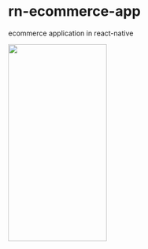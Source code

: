 # rn-ecommerce-app
ecommerce application in react-native




<img src="https://user-images.githubusercontent.com/30934250/212574231-f0c401ea-31b9-42e9-82a2-37c30d310e5c.png" width="200" height="400" />

